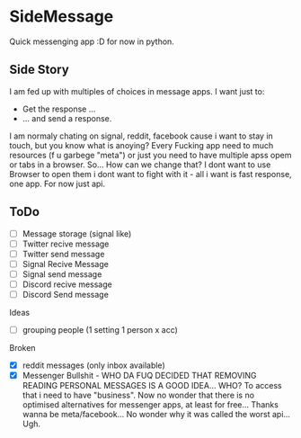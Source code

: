 # SideMessage
Quick messenging app :D for now in python.


## Side Story
I am fed up with multiples of choices in message apps. I want just to:
- Get the response ...  
- ... and send a response. 

I am normaly chating on signal, reddit, facebook cause i want to stay in touch, but you know what is anoying? 
Every Fucking app need to much resources (f u garbege "meta") or just you need to have multiple apss opem or tabs in a browser. So... How can we change that?
I dont want to use Browser to open them i dont want to fight with it - all i want is fast response, one app. For now just api.

## ToDo
- [ ] Message storage (signal like)
- [ ] Twitter recive message
- [ ] Twitter send message
- [ ] Signal Recive Message
- [ ] Signal send message
- [ ] Discord recive message
- [ ] Discord Send message

Ideas 
- [ ] grouping people (1 setting 1 person x acc)

Broken
- [x] reddit messages (only inbox available)
- [x] Messenger Bullshit - WHO DA FUQ DECIDED THAT REMOVING READING PERSONAL MESSAGES IS A GOOD IDEA... WHO? To access that i need to have "business". Now no wonder that there is no optimised alternatives for messenger apps, at least for free... Thanks wanna be meta/facebook... No wonder why it was called the worst api... Ugh.
